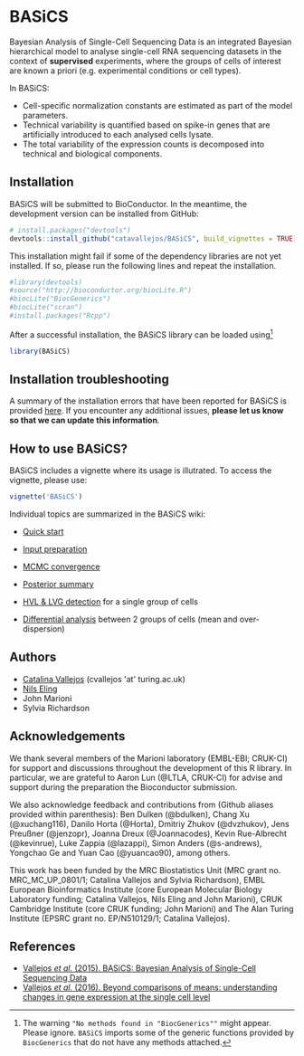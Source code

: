 # BASiCS

Bayesian Analysis of Single-Cell Sequencing Data is an integrated Bayesian hierarchical model to analyse single-cell RNA sequencing datasets in the context of **supervised** experiments, where the groups of cells of interest are known a priori (e.g. experimental conditions or cell types). 

In BASiCS:

- Cell-specific normalization constants are estimated as part of the model parameters.
- Technical variability is quantified based on spike-in genes that are artificially introduced to each analysed cells lysate.
- The total variability of the expression counts is decomposed into technical and biological components.

## Installation

BASiCS will be submitted to BioConductor. In the meantime, the development version can be installed from GitHub:

```R
# install.packages("devtools")
devtools::install_github("catavallejos/BASiCS", build_vignettes = TRUE)
```

This installation might fail if some of the dependency libraries are not yet installed. If so, please run the following lines and repeat the installation. 

```R
#library(devtools)
#source("http://bioconductor.org/biocLite.R")
#biocLite("BiocGenerics")
#biocLite("scran")
#install.packages("Rcpp")
```

After a successful installation, the BASiCS library can be loaded using[^footnoteInstall] 

```R
library(BASiCS)
```

[^footnoteInstall]: The warning `"No methods found in "BiocGenerics""` might appear. Please ignore. `BASiCS` imports some of the generic functions provided by `BiocGenerics` that do not have any methods attached.

## Installation troubleshooting

A summary of the installation errors that have been reported for BASiCS is provided [here](https://github.com/catavallejos/BASiCS/wiki/Installation-troubleshooting). If you encounter any additional issues, **please let us know so that we can update this information**.

## How to use BASiCS?

BASiCS includes a vignette where its usage is illutrated. To access the vignette, please use:

```R
vignette('BASiCS')
```

Individual topics are summarized in the BASiCS wiki:

- [Quick start](https://github.com/catavallejos/BASiCS/wiki/Quick-start)

- [Input preparation](https://github.com/catavallejos/BASiCS/wiki/Input-preparation)

- [MCMC convergence](https://github.com/catavallejos/BASiCS/wiki/MCMC-convergence)

- [Posterior summary](https://github.com/catavallejos/BASiCS/wiki/Posterior-summary)

- [HVL & LVG detection](https://github.com/catavallejos/BASiCS/wiki/HVG-&-LVG-detection) for a single group of cells

- [Differential analysis](https://github.com/catavallejos/BASiCS/wiki/Differential-analysis) between 2 groups of cells (mean and over-dispersion)


<!---- To detect changes whose expression changes between 2 or more populations of cells (mean and over-dispersion), please refer to the supplementary material related to <a href="http://dx.doi.org/10.1186/s13059-016-0930-3">Vallejos <em>et al.</em>, 2016</a> TODO: a quick start for BASiCS. Like vignette("some-stuff") ---> 

## Authors

- [Catalina Vallejos](https://sites.google.com/view/catalinavallejos) (cvallejos 'at' turing.ac.uk)
- [Nils Eling](https://github.com/nilseling)
- John Marioni
- Sylvia Richardson

## Acknowledgements

We thank several members of the Marioni laboratory (EMBL-EBI; CRUK-CI) for support and discussions throughout the development of this R library. In particular, we are grateful to Aaron Lun (@LTLA, CRUK-CI) for advise and support during the preparation the Bioconductor submission. 

We also acknowledge feedback and contributions from (Github aliases provided within parenthesis): Ben Dulken (@bdulken), Chang Xu (@xuchang116), Danilo Horta (@Horta), Dmitriy Zhukov (@dvzhukov), Jens Preußner (@jenzopr), Joanna Dreux (@Joannacodes), Kevin Rue-Albrecht (@kevinrue), Luke Zappia (@lazappi), Simon Anders (@s-andrews), Yongchao Ge and Yuan Cao (@yuancao90), among others. 

This work has been funded by the MRC Biostatistics Unit (MRC grant no. MRC_MC_UP_0801/1; Catalina Vallejos and Sylvia Richardson), EMBL European Bioinformatics Institute (core European Molecular Biology Laboratory funding; Catalina Vallejos, Nils Eling and John Marioni), CRUK Cambridge Institute (core CRUK funding; John Marioni) and The Alan Turing Institute (EPSRC grant no. EP/N510129/1; Catalina Vallejos). 

## References

- <a href="http://dx.doi.org/10.1371/journal.pcbi.1004333">Vallejos <em>et al.</em> (2015). BASiCS: Bayesian Analysis of Single-Cell Sequencing Data </a>
- <a href="http://dx.doi.org/10.1186/s13059-016-0930-3">Vallejos <em>et al.</em> (2016). Beyond comparisons of means: understanding changes in gene expression at the single cell level</a>
